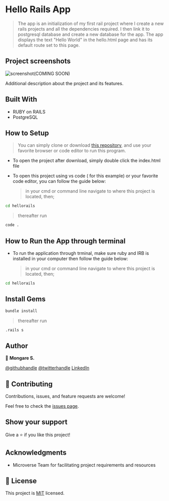 # Hello Rails App

> The app is an initialization of my first rail project where I create a new rails projects and all the dependencies required. I then link it to postgresql database and create a new database for the app. The app displays the text "Hello World" in the hello.html page and has its default route set to this page.

## Project screenshots

![screenshot(COMING SOON)](./app_screenshot.png)

Additional description about the project and its features.

## Built With

- RUBY on RAILS
- PostgreSQL

## How to Setup

> You can simply clone or download [this repository](https://github.com/Mosams/hellorails.git), and use your favorite browser or code editor to run this program.

- To open the project after download, simply double click the index.html file

- To open this project using vs code ( for this example) or your favorite code editor, you can follow the guide below:
  > in your cmd or command line navigate to where this project is located, then;

```cmd
cd hellorails
```

> thereafter run

```cmd
code .
```

## How to Run the App through terminal

- To run the application through trminal, make sure ruby and IRB is installed in your computer then follow the guide below:
  > in your cmd or command line navigate to where this project is located, then;

```cmd
cd hellorails
```

## Install Gems


```cmd
bundle install
```
> thereafter run

```cmd
.rails s
```

## Author

👤 **Mongare S.**

[@githubhandle](https://github.com/Mosams/)
[@twitterhandle](https://twitter.com/sam_mongare)
[LinkedIn](https://www.linkedin.com/in/sammy-mongare-b8288310b/)

## 🤝 Contributing

Contributions, issues, and feature requests are welcome!

Feel free to check the [issues page](../../issues/).

## Show your support

Give a ⭐️ if you like this project!

## Acknowledgments

- Microverse Team for facilitating project requirements and resources

## 📝 License

This project is [MIT](./MIT.md) licensed.
